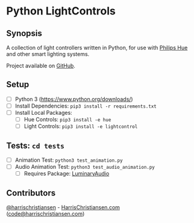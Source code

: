 # Python LightControls

## Synopsis

A collection of light controllers written in Python, for use with [Philips Hue](https://www2.meethue.com/) and other smart lighting systems.  

Project available on [GitHub](https://github.com/harrischristiansen/lightcontrol_py).  

## Setup

- [ ] Python 3 (https://www.python.org/downloads/)
- [ ] Install Dependencies: `pip3 install -r requirements.txt`
- [ ] Install Local Packages:
	- [ ] Hue Controls: `pip3 install -e hue`
	- [ ] Light Controls: `pip3 install -e lightcontrol`

## Tests: `cd tests`

- [ ] Animation Test: `python3 test_animation.py`
- [ ] Audio Animation Test: `python3 test_audio_animation.py`
	- [ ] Requires Package: [LuminaryAudio](https://github.com/harrischristiansen/PyAudio-Tools)

## Contributors

[@harrischristiansen](http://github.com/harrischristiansen) - [HarrisChristiansen.com](http://www.harrischristiansen.com) (code@harrischristiansen.com)  
